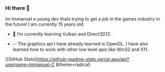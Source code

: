 ### Hi there 👋

Im Immanuel a young dev thats trying to get a job in the games industry in the future! I am currently 15 years old.

- 🌱 I’m currently learning Vulkan and Direct3D12.

- ✅ The graphics api I have already learned is OpenGL. I have also learned how to work with other low level apis like Win32 and X11.


![GitHub Stats](https://github-readme-stats.vercel.app/api?username=Immanuel-C &theme=radical)
